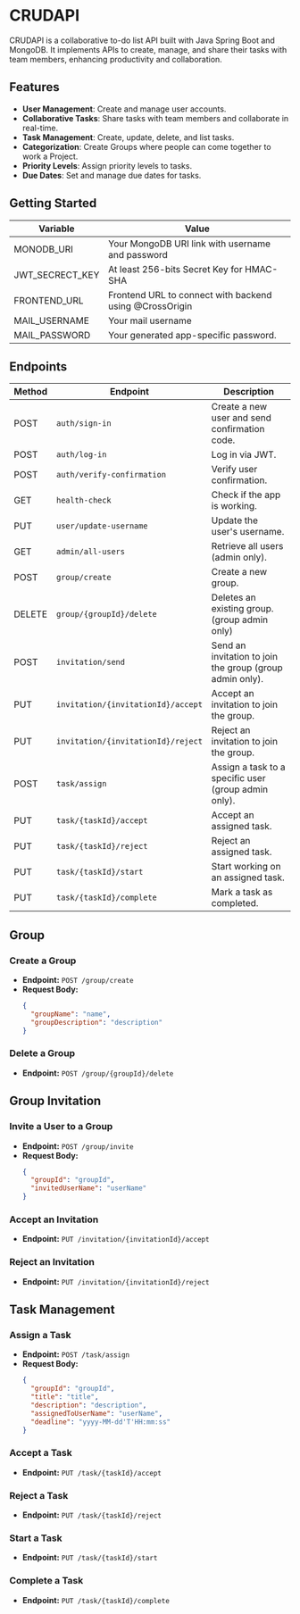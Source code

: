 # CRUDAPI

CRUDAPI is a collaborative to-do list API built with Java Spring Boot and MongoDB. It implements APIs to create, manage, and share their tasks with team members, enhancing productivity and collaboration.

## Features

- **User Management**: Create and manage user accounts.
- **Collaborative Tasks**: Share tasks with team members and collaborate in real-time.
- **Task Management**: Create, update, delete, and list tasks.
- **Categorization**: Create Groups where people can come together to work a Project.
- **Priority Levels**: Assign priority levels to tasks.
- **Due Dates**: Set and manage due dates for tasks.

## Getting Started

| Variable        | Value                                                   |
|-----------------|---------------------------------------------------------|
| MONODB_URI      | Your MongoDB URI link with username and password        |
| JWT_SECRECT_KEY | At least 256-bits Secret Key for HMAC-SHA               |
| FRONTEND_URL    | Frontend URL to connect with backend using @CrossOrigin |
| MAIL_USERNAME   | Your mail username                                      |
| MAIL_PASSWORD   | Your generated app-specific password.                   |


## Endpoints

| Method | Endpoint                          | Description                                              |
|--------|-----------------------------------|----------------------------------------------------------|
| POST   | `auth/sign-in`                    | Create a new user and send confirmation code.            |
| POST   | `auth/log-in`                     | Log in via JWT.                                          |
| POST   | `auth/verify-confirmation`        | Verify user confirmation.                                |
| GET    | `health-check`                    | Check if the app is working.                             |
| PUT    | `user/update-username`            | Update the user's username.                              |
| GET    | `admin/all-users`                 | Retrieve all users (admin only).                         |
| POST   | `group/create`                    | Create a new group.                                      |
| DELETE | `group/{groupId}/delete`          | Deletes an existing group.(group admin only)             |
| POST   | `invitation/send`                 | Send an invitation to join the group (group admin only). |
| PUT    | `invitation/{invitationId}/accept` | Accept an invitation to join the group.                  |
| PUT    | `invitation/{invitationId}/reject` | Reject an invitation to join the group.                  |
| POST   | `task/assign`                     | Assign a task to a specific user (group admin only).     |
| PUT    | `task/{taskId}/accept`            | Accept an assigned task.                                 |
| PUT    | `task/{taskId}/reject`            | Reject an assigned task.                                 |
| PUT    | `task/{taskId}/start`             | Start working on an assigned task.                       |
| PUT    | `task/{taskId}/complete`          | Mark a task as completed.                                |

## Group

### Create a Group
- **Endpoint:** `POST /group/create`
- **Request Body:**
  ```json
  {
    "groupName": "name",
    "groupDescription": "description"
  }
  ```

### Delete a Group
- **Endpoint:** `POST /group/{groupId}/delete`

## Group Invitation

### Invite a User to a Group
- **Endpoint:** `POST /group/invite`
- **Request Body:**
  ```json
  {
    "groupId": "groupId",
    "invitedUserName": "userName"
  }
  ```

### Accept an Invitation
- **Endpoint:** `PUT /invitation/{invitationId}/accept`

### Reject an Invitation
- **Endpoint:** `PUT /invitation/{invitationId}/reject`

## Task Management

### Assign a Task
- **Endpoint:** `POST /task/assign`
- **Request Body:**
  ```json
  {
    "groupId": "groupId",
    "title": "title",
    "description": "description",
    "assignedToUserName": "userName",
    "deadline": "yyyy-MM-dd'T'HH:mm:ss"
  }
  ```

### Accept a Task
- **Endpoint:** `PUT /task/{taskId}/accept`

### Reject a Task
- **Endpoint:** `PUT /task/{taskId}/reject`

### Start a Task
- **Endpoint:** `PUT /task/{taskId}/start`

### Complete a Task
- **Endpoint:** `PUT /task/{taskId}/complete`


